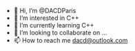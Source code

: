 - 👋 Hi, I’m @DACDParis
- 👀 I’m interested in C++
- 🌱 I’m currently learning C++
- 💞️ I’m looking to collaborate on ...
- 📫 How to reach me dacd@outlook.com

<!---
DACDParis/DACDParis is a ✨ special ✨ repository because its `README.md` (this file) appears on your GitHub profile.
You can click the Preview link to take a look at your changes.
--->
